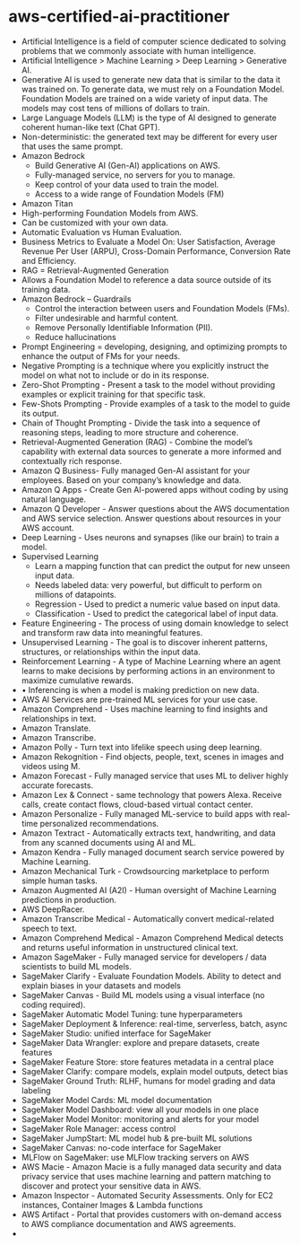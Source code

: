 # aws-certified-ai-practitioner
* Artificial Intelligence is a field of computer science dedicated to solving problems that we commonly associate with human intelligence.
* Artificial Intelligence >  Machine Learning > Deep Learning > Generative AI.
* Generative AI is used to generate new data that is similar to the data it was trained on. To generate data, we must rely on a Foundation Model. Foundation Models are trained on a wide variety of input data. The models may cost tens of millions of dollars to train.
* Large Language Models (LLM) is the type of AI designed to generate coherent human-like text (Chat GPT).
* Non-deterministic: the generated text may be different for every user that uses the same prompt.
* Amazon Bedrock
  * Build Generative AI (Gen-AI) applications on AWS.
  * Fully-managed service, no servers for you to manage.
  * Keep control of your data used to train the model.
  * Access to a wide range of Foundation Models (FM)
*  Amazon Titan
  * High-performing Foundation Models from AWS.
  * Can be customized with your own data.
* Automatic Evaluation vs Human Evaluation.
*  Business Metrics to Evaluate a Model On: User Satisfaction, Average Revenue Per User (ARPU), Cross-Domain Performance, Conversion Rate and Efficiency.
*  RAG = Retrieval-Augmented Generation
  * Allows a Foundation Model to reference a data source outside of its training data.
* Amazon Bedrock – Guardrails
  * Control the interaction between users and Foundation Models (FMs).
  * Filter undesirable and harmful content.
  * Remove Personally Identifiable Information (PII).
  * Reduce hallucinations
* Prompt Engineering = developing, designing, and optimizing prompts to enhance the output of FMs for your needs.
* Negative Prompting is a technique where you explicitly instruct the model on what not to include or do in its response.
* Zero-Shot Prompting - Present a task to the model without providing examples or explicit training for that specific task.
* Few-Shots Prompting - Provide examples of a task to the model to guide its output.
* Chain of Thought Prompting - Divide the task into a sequence of reasoning steps, leading to more structure and coherence.
* Retrieval-Augmented Generation (RAG) - Combine the model’s capability with external data sources to generate a more informed and contextually rich response.
* Amazon Q Business- Fully managed Gen-AI assistant for your employees. Based on your company’s knowledge and data.
* Amazon Q Apps - Create Gen AI-powered apps without coding by using natural language.
* Amazon Q Developer - Answer questions about the AWS documentation and AWS service selection. Answer questions about resources in your AWS account.
* Deep Learning - Uses neurons and synapses (like our brain) to train a model.
* Supervised Learning
  * Learn a mapping function that can predict the output for new unseen input data.
  * Needs labeled data: very powerful, but difficult to perform on millions of datapoints.
  * Regression - Used to predict a numeric value based on input data.
  * Classification - Used to predict the categorical label of input data.
* Feature Engineering - The process of using domain knowledge to select and transform raw data into meaningful features.
* Unsupervised Learning - The goal is to discover inherent patterns, structures, or relationships within the input data.
* Reinforcement Learning - A type of Machine Learning where an agent learns to make decisions by performing actions in an environment to maximize cumulative rewards.
* • Inferencing is when a model is making prediction on new data.
* AWS AI Services are pre-trained ML services for your use case.
* Amazon Comprehend - Uses machine learning to find insights and relationships in text.
* Amazon Translate.
* Amazon Transcribe.
* Amazon Polly - Turn text into lifelike speech using deep learning.
* Amazon Rekognition - Find objects, people, text, scenes in images and videos using M.
* Amazon Forecast - Fully managed service that uses ML to deliver highly accurate forecasts.
* Amazon Lex & Connect - same technology that powers Alexa. Receive calls, create contact flows, cloud-based virtual contact center.
* Amazon Personalize - Fully managed ML-service to build apps with real-time personalized recommendations.
* Amazon Textract - Automatically extracts text, handwriting, and data from any scanned documents using AI and ML.
* Amazon Kendra - Fully managed document search service powered by Machine Learning.
* Amazon Mechanical Turk - Crowdsourcing marketplace to perform simple human tasks.
* Amazon Augmented AI (A2I) - Human oversight of Machine Learning predictions in production.
* AWS DeepRacer.
* Amazon Transcribe Medical - Automatically convert medical-related speech to text.
* Amazon Comprehend Medical - Amazon Comprehend Medical detects and returns useful information in unstructured clinical text.
* Amazon SageMaker - Fully managed service for developers / data scientists to build ML models.
* SageMaker Clarify - Evaluate Foundation Models. Ability to detect and explain biases in your datasets and models
* SageMaker Canvas - Build ML models using a visual interface (no coding required).
* SageMaker Automatic Model Tuning: tune hyperparameters
* SageMaker Deployment & Inference: real-time, serverless, batch, async
* SageMaker Studio: unified interface for SageMaker
* SageMaker Data Wrangler: explore and prepare datasets, create features
* SageMaker Feature Store: store features metadata in a central place
* SageMaker Clarify: compare models, explain model outputs, detect bias
* SageMaker Ground Truth: RLHF, humans for model grading and data labeling
* SageMaker Model Cards: ML model documentation 
* SageMaker Model Dashboard: view all your models in one place 
* SageMaker Model Monitor: monitoring and alerts for your model
* SageMaker Role Manager: access control
* SageMaker JumpStart: ML model hub & pre-built ML solutions
* SageMaker Canvas: no-code interface for SageMaker
* MLFlow on SageMaker: use MLFlow tracking servers on AWS
* AWS Macie - Amazon Macie is a fully managed data security and data privacy service that uses machine learning and pattern matching to discover and protect your sensitive data in AWS.
* Amazon Inspector - Automated Security Assessments. Only for EC2 instances, Container Images & Lambda functions
* AWS Artifact -  Portal that provides customers with on-demand access to AWS compliance documentation and AWS agreements.
* 
